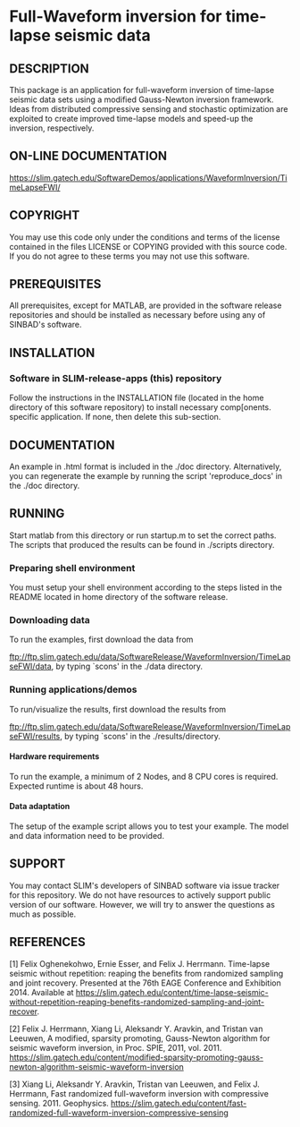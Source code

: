 # Full-Waveform inversion for time-lapse seismic data

##  DESCRIPTION
 This package is an application for full-waveform inversion of time-lapse seismic data sets using a modified Gauss-Newton inversion framework. Ideas from distributed compressive sensing and stochastic optimization are exploited to create improved time-lapse models and speed-up the inversion, respectively.
 
##  ON-LINE DOCUMENTATION

<https://slim.gatech.edu/SoftwareDemos/applications/WaveformInversion/TimeLapseFWI/>
 
##  COPYRIGHT
 You may use this code only under the conditions and terms of the
 license contained in the files LICENSE or COPYING provided with this
 source code. If you do not agree to these terms you may not use this
 software.
 
##  PREREQUISITES
 All prerequisites, except for MATLAB, are provided in the software
 release repositories and should be installed as necessary before using
 any of SINBAD's software.
 
##  INSTALLATION

###  Software in SLIM-release-apps (this) repository
 Follow the instructions in the INSTALLATION file (located in the home
 directory of this software repository) to install necessary
 comp[onents.
specific application. If none, then delete this
 sub-section.
 
##  DOCUMENTATION
An example in .html format is included in the ./doc directory.
Alternatively, you can regenerate the example by running the script
'reproduce_docs' in the ./doc directory.
 
##  RUNNING

Start matlab from this directory or run startup.m to set the correct
paths. The scripts that produced the results can be found in ./scripts
directory.

 
###  Preparing shell environment
 You must setup your shell environment according to the steps listed in
 the README located in home directory of the software release.
 
###  Downloading data

To run the examples, first download the data from 

ftp://ftp.slim.gatech.edu/data/SoftwareRelease/WaveformInversion/TimeLapseFWI/data,
by typing `scons' in the ./data directory.



###  Running applications/demos
To run/visualize the results, first download the results from 

ftp://ftp.slim.gatech.edu/data/SoftwareRelease/WaveformInversion/TimeLapseFWI/results,
by typing `scons' in the ./results/directory.

####  Hardware requirements

To run the example, a minimum of 2 Nodes, and 8 CPU cores is required.
Expected runtime is about 48 hours.

 
####  Data adaptation

The setup of the example script allows you to test your example.
The model and data information need to be provided.
 
 
##  SUPPORT
 You may contact SLIM's developers of SINBAD software via issue tracker for this repository. We do not have resources to actively support public version of our software. However, we will try to answer the questions as much as possible.
 
##  REFERENCES
[1] Felix Oghenekohwo, Ernie Esser, and Felix J. Herrmann. Time-lapse
seismic without repetition: reaping the benefits from randomized
sampling and joint recovery. Presented at the 76th EAGE Conference and
Exhibition 2014. Available at
https://slim.gatech.edu/content/time-lapse-seismic-without-repetition-reaping-benefits-randomized-sampling-and-joint-recover.

[2] Felix J. Herrmann, Xiang Li, Aleksandr Y. Aravkin, and Tristan van Leeuwen, A modified, sparsity promoting, Gauss-Newton algorithm for seismic waveform inversion, in Proc. SPIE, 2011, vol. 2011.
https://slim.gatech.edu/content/modified-sparsity-promoting-gauss-newton-algorithm-seismic-waveform-inversion

[3] Xiang Li, Aleksandr Y. Aravkin, Tristan van Leeuwen, and Felix J. Herrmann, Fast randomized full-waveform inversion with compressive sensing. 2011. Geophysics.
https://slim.gatech.edu/content/fast-randomized-full-waveform-inversion-compressive-sensing


